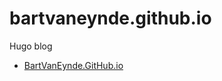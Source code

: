 # bartvaneynde.github.io
Hugo blog

 * [BartVanEynde.GitHub.io](https://BartVanEynde.github.io/b-etch/)

